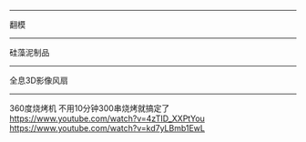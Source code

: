 
---
翻模

---
硅藻泥制品

---
全息3D影像风扇



---
360度烧烤机 不用10分钟300串烧烤就搞定了
https://www.youtube.com/watch?v=4zTID_XXPtYou
https://www.youtube.com/watch?v=kd7yLBmb1EwL
